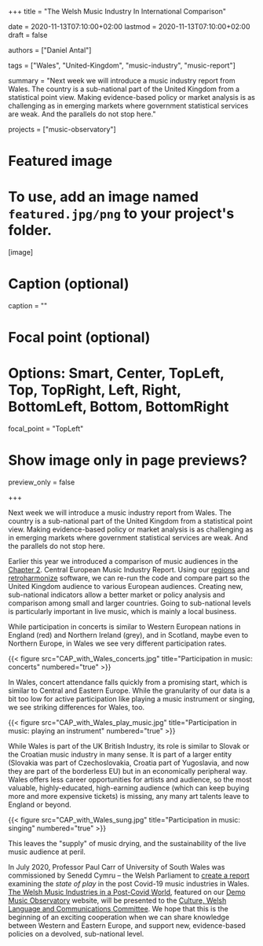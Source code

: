 +++
title = "The Welsh Music Industry In International Comparison"

date = 2020-11-13T07:10:00+02:00
lastmod = 2020-11-13T07:10:00+02:00
draft = false

authors = ["Daniel Antal"]

tags = ["Wales", "United-Kingdom", "music-industry", "music-report"]

summary = "Next week we will introduce a music industry report from Wales. The country is a sub-national part of the United Kingdom from a statistical point view. Making evidence-based policy or market analysis is as challenging as in emerging markets where government statistical services are weak. And the parallels do not stop here."

projects = ["music-observatory"]

# Featured image
# To use, add an image named `featured.jpg/png` to your project's folder. 
[image]
  # Caption (optional)
  caption = ""

  # Focal point (optional)
  # Options: Smart, Center, TopLeft, Top, TopRight, Left, Right, BottomLeft, Bottom, BottomRight
  focal_point = "TopLeft"

  # Show image only in page previews?
  preview_only = false

+++

Next week we will introduce a music industry report from Wales. The country is a sub-national part of the United Kingdom from a statistical point view. Making evidence-based policy or market analysis is as challenging as in emerging markets where government statistical services are weak. And the parallels do not stop here. 

Earlier this year we introduced a comparison of music audiences in the [Chapter 2](https://ceereport2020.ceemid.eu/audience.html). Central European Music Industry Report. Using our [regions](https://dataobservatory.eu/publication/regions_2020/) and [retroharmonize](https://dataobservatory.eu/publication/retorharmonize_2020/) software, we can re-run the code and compare part so the United Kingdom audience to various European audiences. Creating new, sub-national indicators allow a better market or policy analysis and comparison among small and larger countries. Going to sub-national levels is particularly important in live music, which is mainly a local business.

While participation in concerts is similar to Western European nations in England (red) and Northern Ireland (grey), and in Scotland, maybe even to Northern Europe, in Wales we see very different participation rates.

{{< figure src="CAP_with_Wales_concerts.jpg" title="Participation in music: concerts" numbered="true" >}}

In Wales, concert attendance falls quickly from a promising start, which is similar to Central and Eastern Europe. While the granularity of our data is a bit too low for active participation like playing a music instrument or singing, we see striking differences for Wales, too.

{{< figure src="CAP_with_Wales_play_music.jpg" title="Participation in music: playing an instrument" numbered="true" >}}

While Wales is part of the UK British Industry, its role is similar to Slovak or the Croatian music industry in many sense.  It is part of a larger entity (Slovakia was part of Czechoslovakia, Croatia part of Yugoslavia, and now they are part of the borderless EU) but in an economically peripheral way. Wales offers less career opportunities for artists and audience, so the most valuable, highly-educated, high-earning audience (which can keep buying more and more expensive tickets) is missing, any many art talents leave to England or beyond.

{{< figure src="CAP_with_Wales_sung.jpg" title="Participation in music: singing" numbered="true" >}}

This leaves the "supply" of music drying, and the sustainability of the live music audience at peril. 

In July 2020, Professor Paul Carr of University of South Wales was commissioned by Senedd Cymru – the Welsh Parliament to [create a report](https://dataandlyrics.com/post/2020-11-06-welsh-covid-response/) examining the *state of play* in the post Covid-19 music industries in Wales. [The Welsh Music Industries in a Post-Covid World](https://music.dataobservatory.eu/publication/welsh_muisc_industries_2020/), featured on our [Demo Music Observatory](https://music.dataobservatory.eu/) website, will be presented to the [Culture, Welsh Language and Communications Committee](https://senedd.wales/en/bus-home/committees/Pages/Committee-Profile.aspx?cid=445). We hope that this is the beginning of an exciting cooperation when we can share knowledge between Western and Eastern Europe, and support new, evidence-based policies on a devolved, sub-national level.